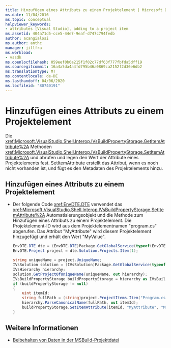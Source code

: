 ```yaml
---
title: Hinzufügen eines Attributs zu einem Projektelement | Microsoft Docs
ms.date: 11/04/2016
ms.topic: conceptual
helpviewer_keywords:
- attributes [Visual Studio], adding to a project item
ms.assetid: 404a71d5-cce5-44e7-9eaf-d747c794fedb
author: acangialosi
ms.author: anthc
manager: jillfra
ms.workload:
- vssdk
ms.openlocfilehash: 059eef0b6a215f1f02c77df63f777fbfda5dff19
ms.sourcegitcommit: 16a4a5da4a4fd795b46a0869ca2152f2d36e6db2
ms.translationtype: MT
ms.contentlocale: de-DE
ms.lasthandoff: 04/06/2020
ms.locfileid: "80740191"
---
```

# <a name="add-an-attribute-to-a-project-item"></a>Hinzufügen eines Attributs zu einem Projektelement
Die <xref:Microsoft.VisualStudio.Shell.Interop.IVsBuildPropertyStorage.GetItemAttribute%2A> Methoden <xref:Microsoft.VisualStudio.Shell.Interop.IVsBuildPropertyStorage.SetItemAttribute%2A> und abrufen und legen den Wert der Attribute eines Projektelements fest. SetItemAttribute erstellt das Attribut, wenn es noch nicht vorhanden ist, und fügt es den Metadaten des Projektelements hinzu.

## <a name="add-an-attribute-to-a-project-item"></a>Hinzufügen eines Attributs zu einem Projektelement

- Der folgende Code <xref:EnvDTE.DTE> verwendet das <xref:Microsoft.VisualStudio.Shell.Interop.IVsBuildPropertyStorage.SetItemAttribute%2A> Automatisierungsobjekt und die Methode zum Hinzufügen eines Attributs zu einem Projektelement. Die Projektelement-ID wird aus dem Projektelementnamen "program.cs" abgerufen. Das Attribut "MyAttribute" wird diesem Projektelement hinzugefügt und erhält den Wert "MyValue".

    ```csharp
    EnvDTE.DTE dte = (EnvDTE.DTE)Package.GetGlobalService(typeof(EnvDTE.DTE));
    EnvDTE.Project project = dte.Solution.Projects.Item(1);

    string uniqueName = project.UniqueName;
    IVsSolution solution = (IVsSolution)Package.GetGlobalService(typeof(SVsSolution));
    IVsHierarchy hierarchy;
    solution.GetProjectOfUniqueName(uniqueName, out hierarchy);
    IVsBuildPropertyStorage buildPropertyStorage = hierarchy as IVsBuildPropertyStorage;
    if (buildPropertyStorage != null)
    {
        uint itemId;
        string fullPath = (string)project.ProjectItems.Item("Program.cs").Properties.Item("FullPath").Value;
        hierarchy.ParseCanonicalName(fullPath, out itemId);
        buildPropertyStorage.SetItemAttribute(itemId, "MyAttribute", "MyValue");
    }

    ```

## <a name="see-also"></a>Weitere Informationen
- [Beibehalten von Daten in der MSBuild-Projektdatei](../extensibility/internals/persisting-data-in-the-msbuild-project-file.md)
